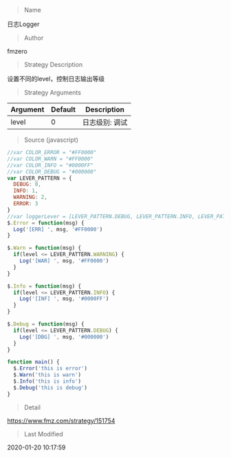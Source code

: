 
> Name

日志Logger

> Author

fmzero

> Strategy Description

设置不同的level，控制日志输出等级

> Strategy Arguments



|Argument|Default|Description|
|----|----|----|
|level|0|日志级别: 调试|信息|警告|错误|


> Source (javascript)

``` javascript
//var COLOR_ERROR = "#FF0000"
//var COLOR_WARN = "#FF0000"
//var COLOR_INFO = "#0000FF"
//var COLOR_DEBUG = "#000000"
var LEVER_PATTERN = {
  DEBUG: 0,
  INFO: 1,
  WARNING: 2,
  ERROR: 3
}
//var loggerLever = [LEVER_PATTERN.DEBUG, LEVER_PATTERN.INFO, LEVER_PATTERN.WARNING, LEVER_PATTERN.ERROR][level]
$.Error = function(msg) {
  Log('[ERR] ', msg, '#FF0000')
}

$.Warn = function(msg) {
  if(level <= LEVER_PATTERN.WARNING) {
    Log('[WAR] ', msg, '#FF0000')
  }  
}

$.Info = function(msg) {
  if(level <= LEVER_PATTERN.INFO) {
    Log('[INF] ', msg, '#0000FF')
  }
}

$.Debug = function(msg) {
  if(level <= LEVER_PATTERN.DEBUG) {
    Log('[DBG] ', msg, '#000000')
  }
}

function main() {
  $.Error('this is error')
  $.Warn('this is warn')
  $.Info('this is info')
  $.Debug('this is debug')
}

```

> Detail

https://www.fmz.com/strategy/151754

> Last Modified

2020-01-20 10:17:59
